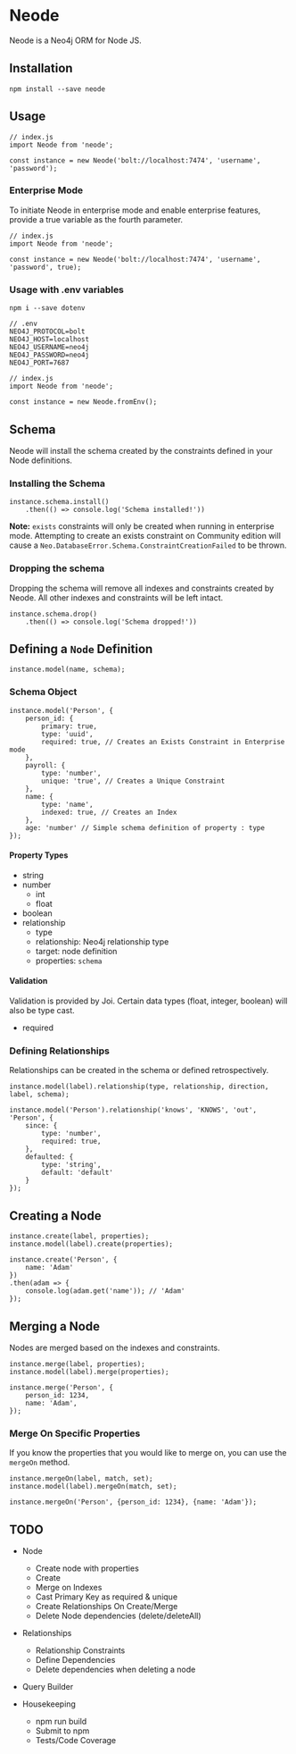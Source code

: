 # Neode

Neode is a Neo4j ORM for Node JS.


## Installation
```
npm install --save neode
```

## Usage
```
// index.js
import Neode from 'neode';

const instance = new Neode('bolt://localhost:7474', 'username', 'password');
```

### Enterprise Mode

To initiate Neode in enterprise mode and enable enterprise features, provide a true variable as the fourth parameter.

```
// index.js
import Neode from 'neode';

const instance = new Neode('bolt://localhost:7474', 'username', 'password', true);
```

### Usage with .env variables
```
npm i --save dotenv
```

```
// .env
NEO4J_PROTOCOL=bolt
NEO4J_HOST=localhost
NEO4J_USERNAME=neo4j
NEO4J_PASSWORD=neo4j
NEO4J_PORT=7687
```

```
// index.js
import Neode from 'neode';

const instance = new Neode.fromEnv();
```

## Schema

Neode will install the schema created by the constraints defined in your Node definitions.

### Installing the Schema
```
instance.schema.install()
    .then(() => console.log('Schema installed!'))
```

**Note:** `exists` constraints will only be created when running in enterprise mode.  Attempting to create an exists constraint on Community edition will cause a `Neo.DatabaseError.Schema.ConstraintCreationFailed` to be thrown.

### Dropping the schema
Dropping the schema will remove all indexes and constraints created by Neode.  All other indexes and constraints will be left intact.

```
instance.schema.drop()
    .then(() => console.log('Schema dropped!'))
```


## Defining a `Node` Definition

```
instance.model(name, schema);
```

### Schema Object
```
instance.model('Person', {
    person_id: {
        primary: true,
        type: 'uuid',
        required: true, // Creates an Exists Constraint in Enterprise mode
    },
    payroll: {
        type: 'number',
        unique: 'true', // Creates a Unique Constraint
    },
    name: {
        type: 'name',
        indexed: true, // Creates an Index
    },
    age: 'number' // Simple schema definition of property : type
});
```

#### Property Types
- string
- number
  - int
  - float
- boolean
- relationship
  - type
  - relationship: Neo4j relationship type
  - target: node definition
  - properties: `schema`

#### Validation

Validation is provided by Joi.  Certain data types (float, integer, boolean) will also be type cast.

- required


### Defining Relationships

Relationships can be created in the schema or defined retrospectively.

```
instance.model(label).relationship(type, relationship, direction, label, schema);
```

```
instance.model('Person').relationship('knows', 'KNOWS', 'out', 'Person', {
    since: {
        type: 'number',
        required: true,
    },
    defaulted: {
        type: 'string',
        default: 'default'
    }
});
```

## Creating a Node

```
instance.create(label, properties);
instance.model(label).create(properties);
```

```
instance.create('Person', {
    name: 'Adam'
})
.then(adam => {
    console.log(adam.get('name')); // 'Adam'
});

```

## Merging a Node
Nodes are merged based on the indexes and constraints.

```
instance.merge(label, properties);
instance.model(label).merge(properties);
```

```
instance.merge('Person', {
    person_id: 1234,
    name: 'Adam',
});
```

### Merge On Specific Properties
If you know the properties that you would like to merge on, you can use the `mergeOn` method.

```
instance.mergeOn(label, match, set);
instance.model(label).mergeOn(match, set);
```
```
instance.mergeOn('Person', {person_id: 1234}, {name: 'Adam'});
```

## TODO

- Node
  - Create node with properties
  - Create
  - Merge on Indexes
  - Cast Primary Key as required & unique
  - Create Relationships On Create/Merge
  - Delete Node dependencies (delete/deleteAll)

- Relationships
  - Relationship Constraints
  - Define Dependencies
  - Delete dependencies when deleting a node

- Query Builder

- Housekeeping
  - npm run build
  - Submit to npm
  - Tests/Code Coverage
